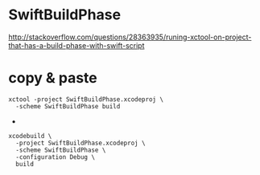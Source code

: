 # SwiftBuildPhase
http://stackoverflow.com/questions/28363935/runing-xctool-on-project-that-has-a-build-phase-with-swift-script

# copy & paste

    xctool -project SwiftBuildPhase.xcodeproj \
      -scheme SwiftBuildPhase build

-

    xcodebuild \
      -project SwiftBuildPhase.xcodeproj \
      -scheme SwiftBuildPhase \
      -configuration Debug \
      build
